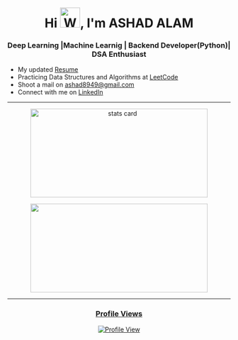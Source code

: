 <h1 align="center">Hi <img src="https://raw.githubusercontent.com/nixin72/nixin72/master/wave.gif" 
         alt="Waving hand animated gif"
         height="45"
         width="45" />, I'm ASHAD ALAM</h1>
<h3 align="center">Deep Learning |Machine Learnig | Backend Developer(Python)| DSA Enthusiast</h3>

- My updated [Resume](https://drive.google.com/file/d/1ee5knBtKUJZ1B4rRg7njxM283EqCKfrC/view?usp=share_link)
- Practicing Data Structures and Algorithms at [LeetCode](https://leetcode.com/jackCal/)
- Shoot a mail on ashad8949@gmail.com
- Connect with me on [LinkedIn](https://www.linkedin.com/in/ashad-alam-3326ab202/)
<hr>
<p align="center">
<a href="https://github.com/Ashad8949">
<img align="center" alt= "stats card" height="200px" width="400" src="https://github-readme-stats-eight-theta.vercel.app/api?username=Ashad8949&show_icons=true&theme=algolia&include_all_commits=true&count_private=true">
</p>
<p align="center">
<img height="200px" width="400" src="https://github-readme-stats-eight-theta.vercel.app/api/top-langs/?username=Ashad8949&layout=compact&langs_count=8&theme=algolia" />
</p>
<hr>
<h3 align="center">Profile Views</h3>
<p align="center">
<a href="https://github.com/Ashad8949">
<img align="center" alt= "Profile View" src="https://profile-counter.glitch.me/Ashad@8949/count.svg">
</p>
